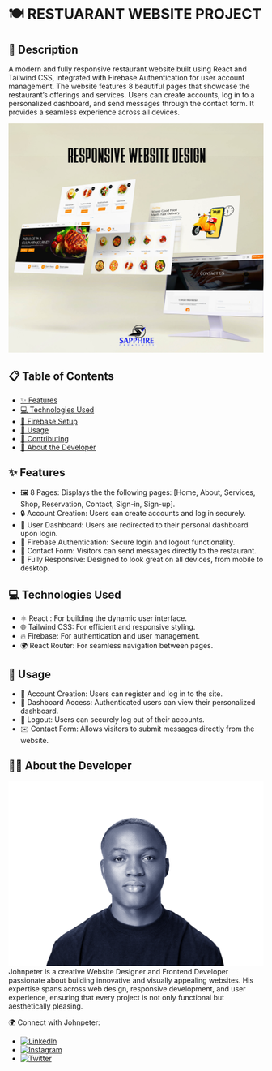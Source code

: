 
# 🍽️ RESTUARANT WEBSITE PROJECT

## 📖 Description
A modern and fully responsive restaurant website built using React and Tailwind CSS, integrated with Firebase Authentication for user account management. The website features 8 beautiful pages that showcase the restaurant’s offerings and services. Users can create accounts, log in to a personalized dashboard, and send messages through the contact form. It provides a seamless experience across all devices.


![](RESTAURANT%20WEBSITE.jpg)

## 📋 Table of Contents
- [✨ Features](#-features)
- [💻 Technologies Used](#-technologies-used)
- [🔧 Firebase Setup](#-firebase-setup)
- [🚀 Usage](#-usage)
- [🤝 Contributing](#-contributing)
- [📜 About the Developer](#-about-the-developer)

## ✨ Features
- 🖼️ 8 Pages: Displays the the following pages: [Home, About, Services, Shop, Reservation, Contact, Sign-in, Sign-up].
- 🔒 Account Creation: Users can create accounts and log in securely.
- 📂 User Dashboard: Users are redirected to their personal dashboard upon login.
- 🔑 Firebase Authentication: Secure login and logout functionality.
- 📨 Contact Form: Visitors can send messages directly to the restaurant.
- 📱 Fully Responsive: Designed to look great on all devices, from mobile to desktop.

## 💻 Technologies Used
- ⚛️ React : For building the dynamic user interface.
- 🌐 Tailwind CSS: For efficient and responsive styling.
- 🔥 Firebase: For authentication and user management.
- 🌍 React Router: For seamless navigation between pages.

## 🚀 Usage

- 👥 Account Creation: Users can register and log in to the site.
- 📂 Dashboard Access: Authenticated users can view their personalized dashboard.
- 🚪 Logout: Users can securely log out of their accounts.
- ✉️ Contact Form: Allows visitors to submit messages directly from the website.


## 👨‍💻 About the Developer

![](web%20banner%202.png)
Johnpeter is a creative Website Designer and Frontend Developer passionate about building innovative and visually appealing websites. His expertise spans across web design, responsive development, and user experience, ensuring that every project is not only functional but aesthetically pleasing.

🌍 Connect with Johnpeter:
- [![LinkedIn](https://img.shields.io/badge/LinkedIn-0077B5?logo=linkedin&logoColor=white)](https://www.linkedin.com/in/johnpeter-izuchukwu-22b33923b)
- [![Instagram](https://img.shields.io/badge/Instagram-E4405F?logo=instagram&logoColor=white)](https://www.instagram.com/sapphire_creativity?igsh=ZnQxcHRnbmZmNXh1)
- [![Twitter](https://img.shields.io/badge/Twitter-1DA1F2?logo=twitter&logoColor=white)](https://x.com/JOHNPETERIGBOA1)
